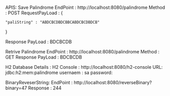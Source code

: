 
APIS:
Save Palindrome 
EndPoint :  http://localhost:8080/palindrome
Method :  POST
RequestPayLoad : {


    "paliString" : "ABDCBCDBDCBBCABDCBCDBDCB"
}

Response PayLoad : BDCBCDB


Retrive Palindrome 
EndPoint :  http://localhost:8080/palindrome
Method :  GET
Response PayLoad : BDCBCDB


H2 Database Details :
H2 Console : http://localhost:8080/h2-console
URL: jdbc:h2:mem:palindrome
usernaem : sa
password:



BinaryReveserString:
EndPoint : http://localhost:8080/reverseBinary?binary=47
Response : 244